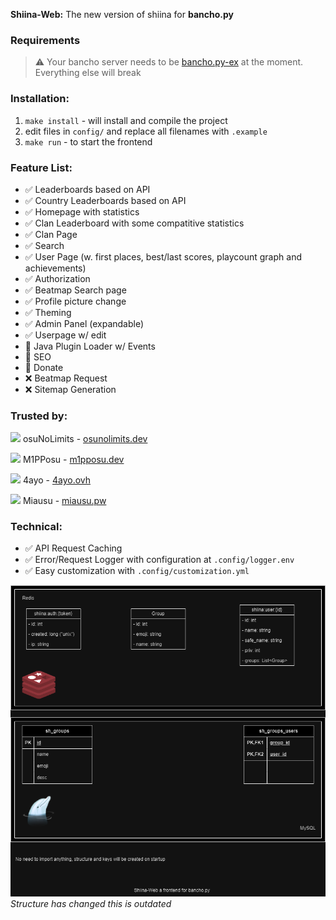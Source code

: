 **Shiina-Web:**
The new version of shiina for **bancho.py**

### **Requirements**
> ⚠️ Your bancho server needs to be [bancho.py-ex](https://github.com/osu-NoLimits/bancho.py-ex) at the moment. Everything else will break

### **Installation:**
1. `make install` - will install and compile the project
2. edit files in `config/` and replace all filenames with `.example`
3. `make run` - to start the frontend

### **Feature List:**

- ✅ Leaderboards based on API
- ✅ Country Leaderboards based on API
- ✅ Homepage with statistics
- ✅ Clan Leaderboard with some compatitive statistics
- ✅ Clan Page
- ✅ Search
- ✅ User Page (w. first places, best/last scores, playcount graph and achievements)
- ✅ Authorization
- ✅ Beatmap Search page
- ✅ Profile picture change
- ✅ Theming
- ✅ Admin Panel (expandable)
- ✅ Userpage w/ edit
- 🧩 Java Plugin Loader w/ Events
- 🧩 SEO
- 🧩 Donate
- ❌ Beatmap Request
- ❌ Sitemap Generation

### **Trusted by:**
<img width="25" src="https://osu-server-list.com/res/servers/osuNoLimits.webp"></img> osuNoLimits - [osunolimits.dev](https://osunolimits.dev)

<img width="25" src="https://osu-server-list.com/res/servers/M1PPosu.webp"></img> M1PPosu - [m1pposu.dev](https://m1pposu.dev)

<img width="25" src="https://osu-server-list.com/res/servers/4ayo.webp"></img> 4ayo - [4ayo.ovh](https://4ayo.ovh)

<img width="25" src="https://osu-server-list.com/res/servers/Miausu.webp"></img> Miausu - [miausu.pw](https://miausu.pw)

### **Technical:**

- ✅ API Request Caching
- ✅ Error/Request Logger with configuration at `.config/logger.env`
- ✅ Easy customization with `.config/customization.yml`


![Structure](/static/img/shiina-structure.png)
_Structure has changed this is outdated_
